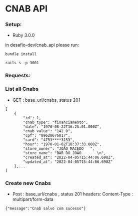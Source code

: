 # CNAB API

### Setup:

- Ruby 3.0.0

in desafio-dev/cnab_api please run:

```
bundle install

rails s -p 3001

```

### Requests:

### List all Cnabs

- GET : base_url/cnabs, status 201

```
[
	{
		"id": 1,
		"cnab_type": "financiamento",
		"date": "1970-08-22T16:25:01.000Z",
		"cnab_value": "142.0",
		"cpf": "09620676017",
		"card": "4753****3153",
		"hour": "1970-01-02T18:37:33.000Z",
		"store_owner": "JOÃO MACEDO   ",
		"store_name": "BAR DO JOÃO       \n",
		"created_at": "2022-04-05T15:44:06.698Z",
		"updated_at": "2022-04-05T15:44:06.698Z"
	},...
]
```

### Create new Cnabs

- Post : base_url/cnabs , status 201
  headers: Content-Type : multipart/form-data

```
{"message":"Cnab salvo com sucesso"}
```
